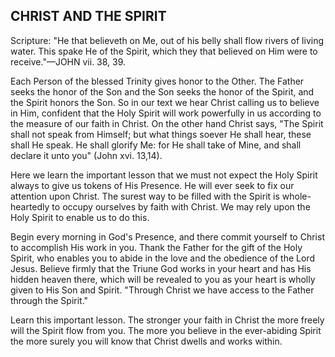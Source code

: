## CHRIST AND THE SPIRIT ##

Scripture: "He that believeth on Me, out of his belly shall flow rivers of living water. This spake He of the Spirit, which they that believed on Him were to receive."—JOHN vii. 38, 39.



Each Person of the blessed Trinity gives honor to the Other. The Father seeks the honor of the Son and the Son seeks the honor of the Spirit, and the Spirit honors the Son. So in our text we hear Christ calling us to believe in Him, confident that the Holy Spirit will work powerfully in us according to the measure of our faith in Christ. On the other hand Christ says, "The Spirit shall not speak from Himself; but what things soever He shall hear, these shall He speak. He shall glorify Me: for He shall take of Mine, and shall declare it unto you" (John xvi. 13,14).



Here we learn the important lesson that we must not expect the Holy Spirit always to give us tokens of His Presence. He will ever seek to fix our attention upon Christ. The surest way to be filled with the Spirit is whole-heartedly to occupy ourselves by faith with Christ. We may rely upon the Holy Spirit to enable us to do this.



Begin every morning in God's Presence, and there commit yourself to Christ to accomplish His work in you. Thank the Father for the gift of the Holy Spirit, who enables you to abide in the love and the obedience of the Lord Jesus. Believe firmly that the Triune God works in your heart and has His hidden heaven there, which will be revealed to you as your heart is wholly given to His Son and Spirit. "Through Christ we have access to the Father through the Spirit."



Learn this important lesson. The stronger your faith in Christ the more freely will the Spirit flow from you. The more you believe in the ever-abiding Spirit the more surely you will know that Christ dwells and works within.

